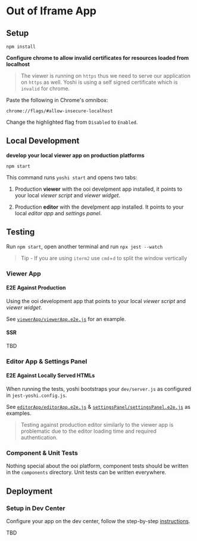# Out of Iframe App

## Setup

```
npm install
```

**Configure chrome to allow invalid certificates for resources loaded from localhost**

> The viewer is running on `https` thus we need to serve our application on `https` as well. Yoshi is using a self signed certificate which is `invalid` for chrome.

Paste the following in Chrome's omnibox:

```
chrome://flags/#allow-insecure-localhost
```

Change the highlighted flag from `Disabled` to `Enabled`.

## Local Development

**develop your local viewer app on production platforms**

```
npm start
```

This command runs `yoshi start` and opens two tabs:

1. Production **viewer** with the ooi develpment app installed, it points to your local _viewer script_ and _viewer widget_.

2. Production **editor** with the develpment app installed. It points to your local _editor app_ and _settings panel_.

## Testing

Run `npm start`, open another terminal and run `npx jest --watch`

> Tip - If you are using `iterm2` use `cmd`+`d` to split the window vertically

### Viewer App

#### E2E Against Production

Using the ooi development app that points to your local _viewer script_ and _viewer widget_.

See [`viewerApp/viewerApp.e2e.js`](./src/viewerApp/viewerApp.e2e.js) for an example.

#### SSR

TBD

### Editor App & Settings Panel

#### E2E Against Locally Served HTMLs

When running the tests, yoshi bootstraps your `dev/server.js` as configured in `jest-yoshi.config.js`.

See [`editorApp/editorApp.e2e.js`](./src/editorApp/editorApp.e2e.js) & [`settingsPanel/settingsPanel.e2e.js`](./src/settingsPanel/settingsPanel.e2e.js) as examples.

> Testing against production editor similarly to the viewer app is problematic due to the editor loading time and required authentication.

### Component & Unit Tests

Nothing special about the ooi platform, component tests should be written in the `components` directory. Unit tests can be written everywhere.

## Deployment

### Setup in Dev Center

Configure your app on the dev center, follow the step-by-step [instructions](http://wixplorer.wixpress.com/out-of-iframe/guides/DEV%20Center%20Configuration).

TBD
